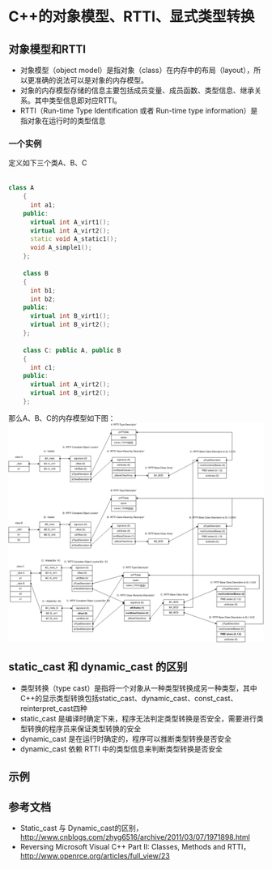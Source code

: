 # C++的对象模型、RTTI、显式类型转换

## 对象模型和RTTI
* 对象模型（object model）是指对象（class）在内存中的布局（layout），所以更准确的说法可以是对象的内存模型。
* 对象的内存模型存储的信息主要包括成员变量、成员函数、类型信息、继承关系。其中类型信息即对应RTTI。
* RTTI（Run-time Type Identification 或者 Run-time type information）是指对象在运行时的类型信息

### 一个实例
定义如下三个类A、B、C
```cpp

class A
    {
      int a1;
    public:
      virtual int A_virt1();
      virtual int A_virt2();
      static void A_static1();
      void A_simple1();
    };

    class B
    {
      int b1;
      int b2;
    public:
      virtual int B_virt1();
      virtual int B_virt2();
    };

    class C: public A, public B
    {
      int c1;
    public:
      virtual int A_virt2();
      virtual int B_virt2();
    };

```
那么A、B、C的内存模型如下图：
![](object_model_abc.gif)


## static_cast 和 dynamic_cast 的区别
* 类型转换（type cast）是指将一个对象从一种类型转换成另一种类型，其中C++的显示类型转换包括static_cast、dynamic_cast、const_cast、reinterpret_cast四种
* static_cast 是编译时确定下来，程序无法判定类型转换是否安全，需要进行类型转换的程序员来保证类型转换的安全
* dynamic_cast 是在运行时确定的，程序可以推断类型转换是否安全
* dynamic_cast 依赖 RTTI 中的类型信息来判断类型转换是否安全

## 示例


## 参考文档
* Static_cast 与 Dynamic_cast的区别，http://www.cnblogs.com/zhyg6516/archive/2011/03/07/1971898.html
* Reversing Microsoft Visual C++ Part II: Classes, Methods and RTTI，http://www.openrce.org/articles/full_view/23